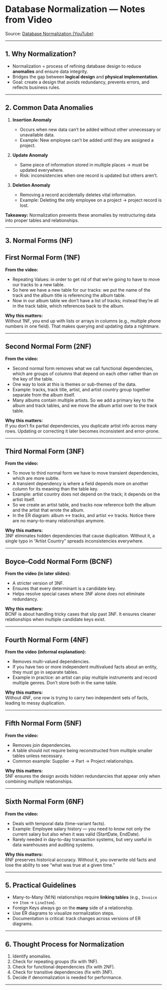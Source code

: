 # Database Normalization — Notes from Video

Source: [Database Normalization (YouTube)](https://www.youtube.com/watch?v=ZBgXb66Ckz0&t=8s)

---

## 1. Why Normalization?

- Normalization = process of refining database design to reduce **anomalies** and ensure data integrity.
- Bridges the gap between **logical design** and **physical implementation**.
- Goal: create a design that avoids redundancy, prevents errors, and reflects business rules.

---

## 2. Common Data Anomalies

1. **Insertion Anomaly**  
   - Occurs when new data can’t be added without other unnecessary or unavailable data.  
   - Example: New employee can’t be added until they are assigned a project.  

2. **Update Anomaly**  
   - Same piece of information stored in multiple places → must be updated everywhere.  
   - Risk: inconsistencies when one record is updated but others aren’t.  

3. **Deletion Anomaly**  
   - Removing a record accidentally deletes vital information.  
   - Example: Deleting the only employee on a project → project record is lost.  

**Takeaway:** Normalization prevents these anomalies by restructuring data into proper tables and relationships.

---

## 3. Normal Forms (NF)

## First Normal Form (1NF)

**From the video:**  
- Repeating Values: in order to get rid of that we’re going to have to move our tracks to a new table.  
- So here we have a new table for our tracks: we put the name of the track and the album title is referencing the album table.  
- Now in our album table we don’t have a list of tracks; instead they’re all in the track table, which references back to the album.  

**Why this matters:**  
Without 1NF, you end up with lists or arrays in columns (e.g., multiple phone numbers in one field). That makes querying and updating data a nightmare.

---

## Second Normal Form (2NF)

**From the video:**  
- Second normal form removes what we call functional dependencies, which are groups of columns that depend on each other rather than on the key of the table.  
- One way to look at this is themes or sub-themes of the data.  
- Example: tracks, track title, artist, and artist country group together separate from the album itself.  
- Many albums contain multiple artists. So we add a primary key to the album and track tables, and we move the album artist over to the track table.  

**Why this matters:**  
If you don’t fix partial dependencies, you duplicate artist info across many rows. Updating or correcting it later becomes inconsistent and error-prone.

---

## Third Normal Form (3NF)

**From the video:**  
- To move to third normal form we have to move transient dependencies, which are more subtle.  
- A transient dependency is where a field depends more on another column for its meaning than the table key.  
- Example: artist country does not depend on the track; it depends on the artist itself.  
- So we create an artist table, and tracks now reference both the album and the artist that wrote the album.  
- In the ER diagram: album ↔ tracks, and artist ↔ tracks. Notice there are no many-to-many relationships anymore.  

**Why this matters:**  
3NF eliminates hidden dependencies that cause duplication. Without it, a single typo in “Artist Country” spreads inconsistencies everywhere.

---

## Boyce–Codd Normal Form (BCNF)

**From the video (in later slides):**  
- A stricter version of 3NF.  
- Ensures that every determinant is a candidate key.  
- Helps resolve special cases where 3NF alone does not eliminate redundancy.  

**Why this matters:**  
BCNF is about handling tricky cases that slip past 3NF. It ensures cleaner relationships when multiple candidate keys exist.

---

## Fourth Normal Form (4NF)

**From the video (informal explanation):**  
- Removes multi-valued dependencies.  
- If you have two or more independent multivalued facts about an entity, they must go in separate tables.  
- Example in practice: an artist can play multiple instruments and record multiple genres. Don’t store both in the same table.  

**Why this matters:**  
Without 4NF, one row is trying to carry two independent sets of facts, leading to messy duplication.

---

## Fifth Normal Form (5NF)

**From the video:**  
- Removes join dependencies.  
- A table should not require being reconstructed from multiple smaller tables unless necessary.  
- Common example: Supplier → Part → Project relationships.  

**Why this matters:**  
5NF ensures the design avoids hidden redundancies that appear only when combining multiple relationships.

---

## Sixth Normal Form (6NF)

**From the video:**  
- Deals with temporal data (time-variant facts).  
- Example: Employee salary history — you need to know not only the current salary but also when it was valid (StartDate, EndDate).  
- Rarely needed in day-to-day transaction systems, but very useful in data warehouses and auditing systems.  

**Why this matters:**  
6NF preserves historical accuracy. Without it, you overwrite old facts and lose the ability to see “what was true at a given time.”

---

## 5. Practical Guidelines

- Many-to-Many (M:N) relationships require **linking tables** (e.g., `Invoice` ↔ `Item` → `LineItem`).
- Foreign Keys always go on the **many** side of a relationship.
- Use ER diagrams to visualize normalization steps.  
- Documentation is critical: track changes across versions of ER diagrams.

---

## 6. Thought Process for Normalization

1. Identify anomalies.  
2. Check for repeating groups (fix with 1NF).  
3. Check for functional dependencies (fix with 2NF).  
4. Check for transitive dependencies (fix with 3NF).  
5. Decide if denormalization is needed for performance.  

---

